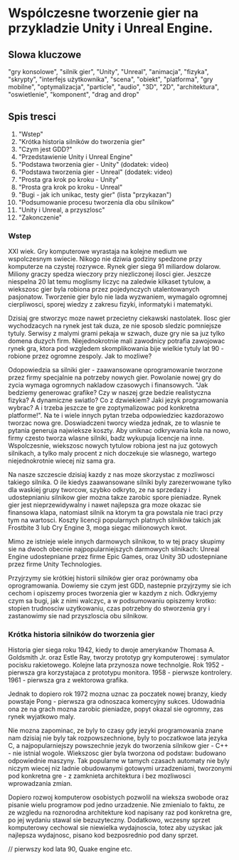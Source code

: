 # Wspólczesne tworzenie gier na przykladzie Unity i Unreal Engine.

## Slowa kluczowe

"gry konsolowe", "silnik gier", "Unity", "Unreal", "animacja", "fizyka", "skrypty", "interfejs użytkownika", "scena", "obiekt", "platforma", "gry mobilne", "optymalizacja", "particle", "audio", "3D", "2D", "architektura", "oswietlenie", "komponent", "drag and drop"

## Spis tresci

1. "Wstep"
2. "Krótka historia silników do tworzenia gier"
3. "Czym jest GDD?"
3. "Przedstawienie Unity i Unreal Engine"
4. "Podstawa tworzenia gier - Unity" (dodatek: video)
5. "Podstawa tworzenia gier - Unreal" (dodatek: video)
6. "Prosta gra krok po kroku - Unity"
7. "Prosta gra krok po kroku - Unreal"
8. "Bugi - jak ich unikac, testy gier" (lista "przykazan")
9. "Podsumowanie procesu tworzenia dla obu silnikow"
10. "Unity i Unreal, a przyszlosc"
11. "Zakonczenie"

### Wstep 

XXI wiek. Gry komputerowe wyrastaja na kolejne medium we wspolczesnym swiecie. Nikogo nie dziwia godziny spedzone przy komputerze na czystej rozrywce. Rynek gier siega 91 miliardow dolarow. Miliony graczy spedza wieczory przy niezliczonej ilosci gier. Jeszcze niespelna 20 lat temu moglismy liczyc na zaledwie kilkaset tytulow, a wiekszosc gier byla robiona przez pojedynczych utalentowanych pasjonatow. Tworzenie gier bylo nie lada wyzwaniem, wymagalo ogromnej cierpliwosci, sporej wiedzy z zakresu fizyki, informatyki i matematyki.

Dzisiaj gre stworzyc moze nawet przecietny ciekawski nastolatek. Ilosc gier wychodzacych na rynek jest tak duza, ze nie sposob sledzic pomniejsze tytuly. Serwisy z malymi grami pekaja w szwach, duze gry nie sa juz tylko domena duzych firm. Niejednokrotnie mali zawodnicy potrafia zawojowac rynek gra, ktora pod wzgledem skomplikowania bije wielkie tytuly lat 90 - robione przez ogromne zespoly.
Jak to mozliwe?

Odopowiedzia sa silniki gier - zaawansowane oprogramowanie tworzone przez firmy specjalnie na potrzeby nowych gier. Powolanie nowej gry do zycia wymaga ogromnych nakladow czasowych i finansowych. "Jak bedziemy generowac grafike? Czy w naszej grze bedzie realistyczna fizyka? A dynamiczne swiatlo? Co z dzwiekiem? Jaki jezyk programowania wybrac? A i trzeba jeszcze te gre zoptymalizowac pod konkretna platforme!". Na te i wiele innych pytan trzeba odpowiedziec kazdorazowo tworzac nowa gre. Doswiadczeni tworcy wiedza jednak, ze to wlasnie te pytania generuja najwieksze koszty. Aby uniknac odkrywania kola na nowo, firmy czesto tworza wlasne silniki, badz wykupuja licencje na inne. Wspolczesnie, wiekszosc nowych tytulow robiona jest na juz gotowych silnikach, a tylko maly procent z nich doczekuje sie wlasnego, wartego niejednokrotnie wiecej niz sama gra. 

Na nasze szczescie dzisiaj kazdy z nas moze skorzystac z mozliwosci takiego silnika. O ile kiedys zaawansowane silniki byly zarezerwowane tylko dla waskiej grupy tworcow, szybko odkryto, ze na sprzedazy i udostepnianiu silnikow gier mozna takze zarobic spore pieniadze. Rynek gier jest nieprzewidywalny i nawet najlepsza gra moze okazac sie finansowa klapa, natomiast silnik na ktorym ta gra powstala nie traci przy tym na wartosci. Koszty licencji popularnych platnych silników takich jak Frostbite 3 lub Cry Engine 3, moga siegac milionowych kwot.

Mimo ze istnieje wiele innych darmowych silnikow, to w tej pracy skupimy sie na dwoch obecnie najpopularniejszych darmowych silnikach:
Unreal Engine udostepniane przez firme Epic Games, oraz Unity 3D udostepniane przez firme Unity Technologies. 

Przyjrzymy sie krótkiej historii silników gier oraz porównamy oba oprogramowania. Dowiemy sie czym jest GDD, nastepnie przyjrzymy sie ich cechom i opiszemy proces tworzenia gier w kazdym z nich. Odkryjemy czym sa bugi, jak z nimi walczyc, a w podsumowaniu opiszemy krotko: stopien trudnosciw uzytkowaniu, czas potrzebny do stworzenia gry i zastanowimy sie nad przyszloscia obu silnikow.



### Krótka historia silników do tworzenia gier

Historia gier siega roku 1942, kiedy to dwoje amerykanów Thomasa A. Goldsmith Jr. oraz Estle Ray, tworzy prototyp gry komputerowej :
symulator pocisku rakietowego. Kolejne lata przynosza nowe technolgie. Rok 1952 - pierwsza gra korzystajaca z prototypu monitora. 1958 - pierwsze kontrolery. 1961 - pierwsza gra z wektorowa grafika.

Jednak to dopiero rok 1972 mozna uznac za poczatek nowej branzy, kiedy powstaje Pong - pierwsza gra odnoszaca komercyjny sukces. Udowadnia ona ze na grach mozna zarobic pieniadze, popyt okazal sie ogromny, zas rynek wyjatkowo maly.

Nie mozna zapominac, ze byly to czasy gdy jezyki programowania znane nam dzisiaj nie byly tak rozpowszechnione, byly to poczatkwoe lata jezyka C, a najpopularniejszy powszechnie jezyk do tworzenia silnikow gier - C++ - nie istnial wogole. Wiekszosc gier byla tworzona od podstaw: budowano odpowiednie maszyny. Tak popularne w tamych czasach automaty nie byly niczym wiecej niz ladnie obudowanymi gotowymi urzadzeniami, tworzonymi pod konkretna gre - z zamknieta architektura i bez mozliwosci wprowadzania zmian. 

Dopiero rozwoj komputerow osobistych pozwolil na wieksza swobode oraz pisanie wielu programow pod jedno urzadzenie. Nie zmienialo to faktu, ze ze wzgledu na roznorodna architekture kod napisany raz pod konkretna gre, po jej wydaniu stawal sie bezuzyteczny. Dodatkowo, wczesny sprzet komputerowy cechowal sie niewielka wydajnoscia, totez aby uzyskac jak najlepsza wydajnosc, pisano kod bezposrednio pod dany sprzet.

// pierwszy kod lata 90, Quake engine etc.


